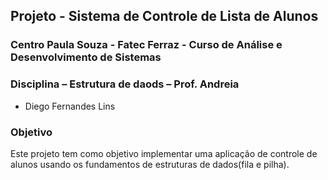 ## Projeto - Sistema de Controle de Lista de Alunos
### Centro Paula Souza - Fatec Ferraz - Curso de Análise e Desenvolvimento de Sistemas
### Disciplina – Estrutura de daods – Prof. Andreia
- Diego Fernandes Lins
### Objetivo
Este projeto tem como objetivo implementar uma aplicação de controle de alunos usando os fundamentos de estruturas de dados(fila e pilha).
